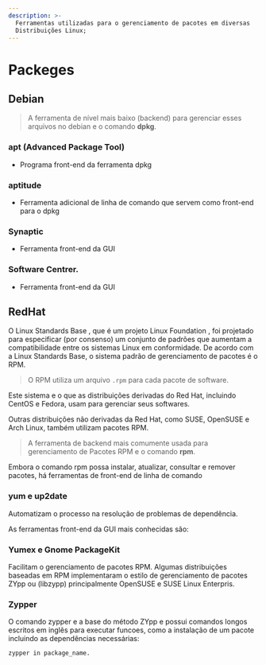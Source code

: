 ```yaml
---
description: >-
  Ferramentas utilizadas para o gerenciamento de pacotes em diversas
  Distribuições Linux;
---
```


# Packeges

## Debian

> A ferramenta de nível mais baixo (backend) para gerenciar esses arquivos no debian e o comando **dpkg**.

### apt (Advanced Package Tool)&#x20;

* Programa front-end da ferramenta dpkg&#x20;

### aptitude&#x20;

* Ferramenta adicional de linha de comando que servem como front-end para o dpkg&#x20;

### Synaptic&#x20;

* Ferramenta front-end da GUI&#x20;

### Software Centrer.&#x20;

* Ferramenta front-end da GUI&#x20;

## RedHat

O Linux Standards Base , que é um projeto Linux Foundation , foi projetado para especificar (por consenso) um conjunto de padrões que aumentam a compatibilidade entre os sistemas Linux em conformidade. De acordo com a Linux Standards Base, o sistema padrão de gerenciamento de pacotes é o RPM.&#x20;

> O RPM utiliza um arquivo `.rpm` para cada pacote de software.&#x20;

Este sistema e o que as distribuições derivadas do Red Hat, incluindo CentOS e Fedora, usam para gerenciar seus softwares.&#x20;

Outras distribuições não derivadas da Red Hat, como SUSE, OpenSUSE e Arch Linux, também utilizam pacotes RPM.&#x20;

> A ferramenta de backend mais comumente usada para gerenciamento de Pacotes RPM e o comando **rpm**.&#x20;

Embora o comando rpm possa instalar, atualizar, consultar e remover pacotes, há ferramentas de front-end de linha de comando&#x20;

### yum e up2date&#x20;

Automatizam o processo na resolução de problemas de dependência.&#x20;

As ferramentas front-end da GUI mais conhecidas são:&#x20;

### Yumex e Gnome PackageKit

Facilitam o gerenciamento de pacotes RPM. Algumas distribuições baseadas em RPM implementaram o estilo de gerenciamento de pacotes ZYpp ou (libzypp) principalmente OpenSUSE e SUSE Linux Enterpris.&#x20;

### Zypper

O comando zypper e a base do método ZYpp e possui comandos longos escritos em inglês para executar funcoes, como a instalação de um pacote incluindo as dependências necessárias:&#x20;

```bash
zypper in package_name.
```

